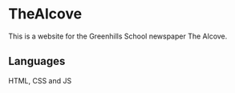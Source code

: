 # TheAlcove
This is a website for the Greenhills School newspaper The Alcove. 

## Languages
HTML, CSS and JS


